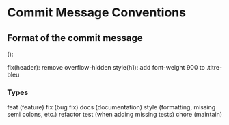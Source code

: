 
# Commit Message Conventions

## Format of the commit message

<type>(<scope>): <subject>

fix(header): remove overflow-hidden
style(h1): add font-weight 900 to .titre-bleu

### Types

feat       (feature)
fix        (bug fix)
docs       (documentation)
style      (formatting, missing semi colons, etc.)
refactor
test       (when adding missing tests)
chore      (maintain)

